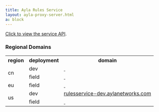 ```yaml
---
title: Ayla Rules Service
layout: ayla-proxy-server.html
a: block
---
```


[Click to view the service API](api).

### Regional Domains

<table class="key-value-table vertical-middle">
<tr>
<th>region</th>
<th>deployment</th>
<th>domain</th>
</tr>
<tr>
<td rowspan="2">cn</td>
<td>dev</td>
<td><a href="https://" target="_blank">&nbsp;</a></td>
</tr>
<tr>
<td>field</td>
<td><a href="https://" target="_blank">&nbsp;</a></td>
</tr>
<tr>
<td>eu</td>
<td>field</td>
<td><a href="https://" target="_blank">&nbsp;</a></td>
</tr>
<tr>
<td rowspan="2">us</td>
<td>dev</td>
<td><a href="https://rulesservice-dev.aylanetworks.com" target="_blank">rulesservice-dev.aylanetworks.com</a></td>
</tr>
<tr>
<td>field</td>
<td><a href="https://" target="_blank">&nbsp;</a></td>
</tr>
</table>
